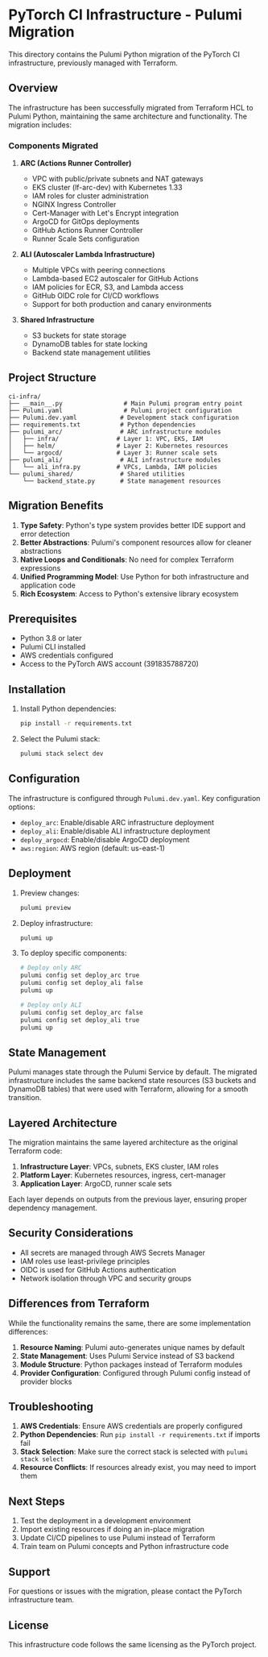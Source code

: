 # PyTorch CI Infrastructure - Pulumi Migration

This directory contains the Pulumi Python migration of the PyTorch CI infrastructure, previously managed with Terraform.

## Overview

The infrastructure has been successfully migrated from Terraform HCL to Pulumi Python, maintaining the same architecture and functionality. The migration includes:

### Components Migrated

1. **ARC (Actions Runner Controller)**
   - VPC with public/private subnets and NAT gateways
   - EKS cluster (lf-arc-dev) with Kubernetes 1.33
   - IAM roles for cluster administration
   - NGINX Ingress Controller
   - Cert-Manager with Let's Encrypt integration
   - ArgoCD for GitOps deployments
   - GitHub Actions Runner Controller
   - Runner Scale Sets configuration

2. **ALI (Autoscaler Lambda Infrastructure)**
   - Multiple VPCs with peering connections
   - Lambda-based EC2 autoscaler for GitHub Actions
   - IAM policies for ECR, S3, and Lambda access
   - GitHub OIDC role for CI/CD workflows
   - Support for both production and canary environments

3. **Shared Infrastructure**
   - S3 buckets for state storage
   - DynamoDB tables for state locking
   - Backend state management utilities

## Project Structure

```
ci-infra/
├── __main__.py                 # Main Pulumi program entry point
├── Pulumi.yaml                 # Pulumi project configuration
├── Pulumi.dev.yaml            # Development stack configuration
├── requirements.txt           # Python dependencies
├── pulumi_arc/                # ARC infrastructure modules
│   ├── infra/                # Layer 1: VPC, EKS, IAM
│   ├── helm/                 # Layer 2: Kubernetes resources
│   └── argocd/               # Layer 3: Runner scale sets
├── pulumi_ali/                # ALI infrastructure modules
│   └── ali_infra.py          # VPCs, Lambda, IAM policies
└── pulumi_shared/             # Shared utilities
    └── backend_state.py       # State management resources
```

## Migration Benefits

1. **Type Safety**: Python's type system provides better IDE support and error detection
2. **Better Abstractions**: Pulumi's component resources allow for cleaner abstractions
3. **Native Loops and Conditionals**: No need for complex Terraform expressions
4. **Unified Programming Model**: Use Python for both infrastructure and application code
5. **Rich Ecosystem**: Access to Python's extensive library ecosystem

## Prerequisites

- Python 3.8 or later
- Pulumi CLI installed
- AWS credentials configured
- Access to the PyTorch AWS account (391835788720)

## Installation

1. Install Python dependencies:
   ```bash
   pip install -r requirements.txt
   ```

2. Select the Pulumi stack:
   ```bash
   pulumi stack select dev
   ```

## Configuration

The infrastructure is configured through `Pulumi.dev.yaml`. Key configuration options:

- `deploy_arc`: Enable/disable ARC infrastructure deployment
- `deploy_ali`: Enable/disable ALI infrastructure deployment
- `deploy_argocd`: Enable/disable ArgoCD deployment
- `aws:region`: AWS region (default: us-east-1)

## Deployment

1. Preview changes:
   ```bash
   pulumi preview
   ```

2. Deploy infrastructure:
   ```bash
   pulumi up
   ```

3. To deploy specific components:
   ```bash
   # Deploy only ARC
   pulumi config set deploy_arc true
   pulumi config set deploy_ali false
   pulumi up
   
   # Deploy only ALI
   pulumi config set deploy_arc false
   pulumi config set deploy_ali true
   pulumi up
   ```

## State Management

Pulumi manages state through the Pulumi Service by default. The migrated infrastructure includes the same backend state resources (S3 buckets and DynamoDB tables) that were used with Terraform, allowing for a smooth transition.

## Layered Architecture

The migration maintains the same layered architecture as the original Terraform code:

1. **Infrastructure Layer**: VPCs, subnets, EKS cluster, IAM roles
2. **Platform Layer**: Kubernetes resources, ingress, cert-manager
3. **Application Layer**: ArgoCD, runner scale sets

Each layer depends on outputs from the previous layer, ensuring proper dependency management.

## Security Considerations

- All secrets are managed through AWS Secrets Manager
- IAM roles use least-privilege principles
- OIDC is used for GitHub Actions authentication
- Network isolation through VPC and security groups

## Differences from Terraform

While the functionality remains the same, there are some implementation differences:

1. **Resource Naming**: Pulumi auto-generates unique names by default
2. **State Management**: Uses Pulumi Service instead of S3 backend
3. **Module Structure**: Python packages instead of Terraform modules
4. **Provider Configuration**: Configured through Pulumi config instead of provider blocks

## Troubleshooting

1. **AWS Credentials**: Ensure AWS credentials are properly configured
2. **Python Dependencies**: Run `pip install -r requirements.txt` if imports fail
3. **Stack Selection**: Make sure the correct stack is selected with `pulumi stack select`
4. **Resource Conflicts**: If resources already exist, you may need to import them

## Next Steps

1. Test the deployment in a development environment
2. Import existing resources if doing an in-place migration
3. Update CI/CD pipelines to use Pulumi instead of Terraform
4. Train team on Pulumi concepts and Python infrastructure code

## Support

For questions or issues with the migration, please contact the PyTorch infrastructure team.

## License

This infrastructure code follows the same licensing as the PyTorch project.